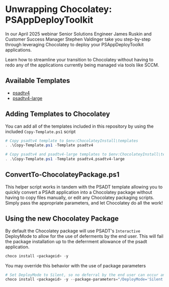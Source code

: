 # Unwrapping Chocolatey: PSAppDeployToolkit

In our April 2025 webinar Senior Solutions Engineer James Ruskin and Customer Success Manager Stephen Valdinger take you step-by-step through leveraging Chocolatey to deploy your PSAppDeployToolkit applications.

Learn how to streamline your transition to Chocolatey without having to redo any of the applications currently being managed via tools like SCCM.

## Available Templates

- [psadtv4](template-psadtv4.md)
- [psadtv4-large](template-psadtv4-large.md)

## Adding Templates to Chocolatey

You can add all of the templates included in this repository by using the included `Copy-Template.ps1` script

```powershell
# Copy psadtv4 template to $env:ChocolateyInstall\templates
. .\Copy-Template.ps1 -Template psadtv4
```

```powershell
# Copy psadtv4 and psadtv4-large templates to $env:ChocolateyInstall\templates
. .\Copy-Template.ps1 -Template psadtv4,psadtv4-large
```

## ConvertTo-ChocolateyPackage.ps1

This helper script works in tandem with the PSADT template allowing you to quickly convert a PSAdt application into a Chocolatey package without having to copy files manually, or edit any Chocolatey packaging scripts. Simply pass the appropriate parameters, and let Chocolatey do all the work!

## Using the new Chocolatey Package

By default the Chocolatey package will use PSADT's `Interactive` DeployMode to allow for the use of deferments by the end user.
This will fail the package installation up to the deferrment allowance of the psadt application.

```powershell
choco install <packageid> -y
```

You may override this behavior with the use of package parameters

```powershell
# Set DeployMode to Silent, so no deferral by the end user can occur and the application is installed.
choco install <packageid> -y --package-parameters="/DeployMode='Silent'"
```

